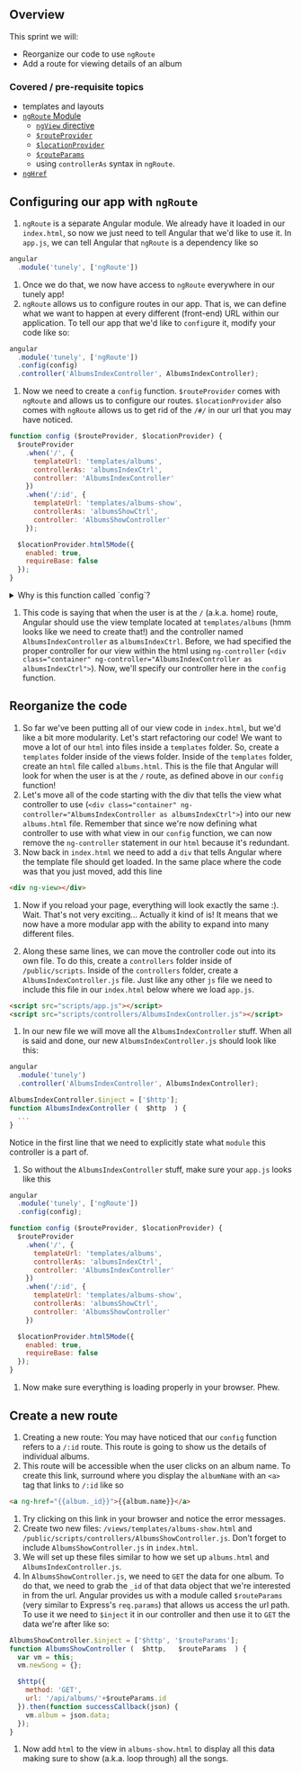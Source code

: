## Overview

This sprint we will:

* Reorganize our code to use `ngRoute`
* Add a route for viewing details of an album

### Covered / pre-requisite topics
* templates and layouts
* [`ngRoute` Module](https://docs.angularjs.org/api/ngRoute)
    - [`ngView` directive](https://docs.angularjs.org/api/ngRoute/directive/ngView)
    - [`$routeProvider`](https://docs.angularjs.org/api/ngRoute/provider/$routeProvider)
    - [`$locationProvider`](https://docs.angularjs.org/api/ng/provider/$locationProvider)
    - [`$routeParams`](https://docs.angularjs.org/api/ngRoute/service/$routeParams)
    - using `controllerAs` syntax in `ngRoute`.
 * [`ngHref`](https://docs.angularjs.org/api/ng/directive/ngHref)


## Configuring our app with `ngRoute`
1. `ngRoute` is a separate Angular module. We already have it loaded in our `index.html`, so now we just need to tell Angular that we'd like to use it. In `app.js`, we can tell Angular that `ngRoute` is a dependency like so

  ```js
  angular
    .module('tunely', ['ngRoute'])
  ```
1. Once we do that, we now have access to `ngRoute` everywhere in our tunely app!
1. `ngRoute` allows us to configure routes in our app. That is, we can define what we want to happen at every different (front-end) URL within our application. To tell our app that we'd like to `config`ure it, modify your code like so:

  ```js
  angular
    .module('tunely', ['ngRoute'])
    .config(config)
    .controller('AlbumsIndexController', AlbumsIndexController);
  ```
1. Now we need to create a `config` function. `$routeProvider` comes with `ngRoute` and allows us to configure our routes. `$locationProvider` also comes with `ngRoute` allows us to get rid of the `/#/` in our url that you may have noticed.

  ```js
  function config ($routeProvider, $locationProvider) {
    $routeProvider
      .when('/', {
        templateUrl: 'templates/albums',
        controllerAs: 'albumsIndexCtrl',
        controller: 'AlbumsIndexController'
      })
      .when('/:id', {
        templateUrl: 'templates/albums-show',
        controllerAs: 'albumsShowCtrl',
        controller: 'AlbumsShowController'
      });

    $locationProvider.html5Mode({
      enabled: true,
      requireBase: false
    });
  }
  ```
  <details><summary>Why is this function called `config`?</summary>
  We passed our `config` function to angular at `.config(config)`.  We could have called this something else, but it's customary to just call it `config` because it configures our app.
  </details>


1. This code is saying that when the user is at the `/` (a.k.a. home) route, Angular should use the view template located at `templates/albums` (hmm looks like we need to create that!) and the controller named `AlbumsIndexController` as `albumsIndexCtrl`. Before, we had specified the proper controller for our view within the html using `ng-controller` (`<div class="container" ng-controller="AlbumsIndexController as albumsIndexCtrl">`). Now, we'll specify our controller  here in the `config` function.

## Reorganize the code
1. So far we've been putting all of our view code in `index.html`, but we'd like a bit more modularity. Let's start refactoring our code! We want to move a lot of our `html` into files inside a `templates` folder. So, create a `templates` folder inside of the views folder. Inside of the `templates` folder, create an `html` file called `albums.html`. This is the file that Angular will look for when the user is at the `/` route, as defined above in our `config` function!
1. Let's move all of the code starting with the div that tells the view what controller to use (`<div class="container" ng-controller="AlbumsIndexController as albumsIndexCtrl">`) into our new `albums.html` file. Remember that since we're now defining what controller to use with what view in our `config` function, we can now remove the `ng-controller` statement in our `html` because it's redundant.
1. Now back in `index.html` we need to add a `div` that tells Angular where the template file should get loaded. In the same place where the code was that you just moved, add this line

  ```html
  <div ng-view></div>
  ```
1. Now if you reload your page, everything will look exactly the same :). Wait. That's not very exciting... Actually it kind of is! It means that we now have a more modular app with the ability to expand into many different files.

1. Along these same lines, we can move the controller code out into its own file. To do this, create a `controllers` folder inside of `/public/scripts`. Inside of the `controllers` folder, create a `AlbumsIndexController.js` file. Just like any other `js` file we need to include this file in our `index.html` below where we load `app.js`.

  ```html
  <script src="scripts/app.js"></script>
  <script src="scripts/controllers/AlbumsIndexController.js"></script>
  ```
1. In our new file we will move all the `AlbumsIndexController` stuff. When all is said and done, our new `AlbumsIndexController.js` should look like this:

  ```js
  angular
    .module('tunely')
    .controller('AlbumsIndexController', AlbumsIndexController);

  AlbumsIndexController.$inject = ['$http'];
  function AlbumsIndexController (  $http  ) {
    ...
  }
  ```
Notice in the first line that we need to explicitly state what `module` this controller is a part of.
1. So without the `AlbumsIndexController` stuff, make sure your `app.js` looks like this

  ```js
  angular
    .module('tunely', ['ngRoute'])
    .config(config);

  function config ($routeProvider, $locationProvider) {
    $routeProvider
      .when('/', {
        templateUrl: 'templates/albums',
        controllerAs: 'albumsIndexCtrl',
        controller: 'AlbumsIndexController'
      })
      .when('/:id', {
        templateUrl: 'templates/albums-show',
        controllerAs: 'albumsShowCtrl',
        controller: 'AlbumsShowController'
      })

    $locationProvider.html5Mode({
      enabled: true,
      requireBase: false
    });
  }
  ```
1. Now make sure everything is loading properly in your browser. Phew.

## Create a new route
1. Creating a new route: You may have noticed that our `config` function refers to a `/:id` route. This route is going to show us the details of individual albums.
1. This route will be accessible when the user clicks on an album name. To create this link, surround where you display the `albumName` with an `<a>` tag that links to `/:id` like so

  ```html
  <a ng-href="{{album._id}}">{{album.name}}</a>
  ```
1. Try clicking on this link in your browser and notice the error messages.
1. Create two new files: `/views/templates/albums-show.html` and `/public/scripts/controllers/AlbumsShowController.js`. Don't forget to include `AlbumsShowController.js` in `index.html`.
1. We will set up these files similar to how we set up `albums.html` and `AlbumsIndexController.js`.
1. In `AlbumsShowController.js`, we need to `GET` the data for one album. To do that, we need to grab the `_id` of that data object that we're interested in from the url. Angular provides us with a module called `$routeParams` (very similar to Express's `req.params`) that allows us access the url path. To use it we need to `$inject` it in our controller and then use it to `GET` the data we're after like so:

  ```js
  AlbumsShowController.$inject = ['$http', '$routeParams'];
  function AlbumsShowController (  $http,   $routeParams  ) {
    var vm = this;
    vm.newSong = {};

    $http({
      method: 'GET',
      url: '/api/albums/'+$routeParams.id
    }).then(function successCallback(json) {
      vm.album = json.data;
    });
  }
  ```

1. Now add `html` to the view in `albums-show.html` to display all this data making sure to show (a.k.a. loop through) all the songs.
